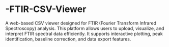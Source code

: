 # -FTIR-CSV-Viewer
A web-based CSV viewer designed for FTIR (Fourier Transform Infrared Spectroscopy) analysis. This platform allows users to upload, visualize, and interpret FTIR spectral data efficiently. It supports interactive plotting, peak identification, baseline correction, and data export features.
